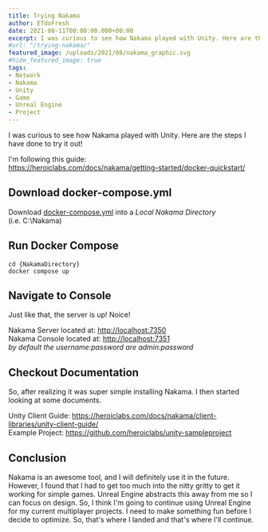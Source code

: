 ```yaml
---
title: Trying Nakama
author: ETdoFresh
date: 2021-08-11T00:00:00.000+00:00
excerpt: I was curious to see how Nakama played with Unity. Here are the steps I have done to try it out!
#url: "/trying-nakama/"
featured_image: /uploads/2021/08/nakama_graphic.svg
#hide_featured_image: true
tags:
- Network
- Nakama
- Unity
- Game
- Unreal Engine
- Project
---
```


I was curious to see how Nakama played with Unity. Here are the steps I have done to try it out!

I'm following this guide:  
https://heroiclabs.com/docs/nakama/getting-started/docker-quickstart/

## **Download docker-compose.yml**

Download [docker-compose.yml](/uploads/2021/08/docker-compose.yml) into a *Local Nakama Directory*  
(i.e. C:\Nakama)

## **Run Docker Compose**

    cd {NakamaDirectory}
    docker compose up

## **Navigate to Console**

Just like that, the server is up! Noice!

Nakama Server located at: [http://localhost:7350](http://localhost:7350)  
Nakama Console located at: [http://localhost:7351](http://localhost:7351)  
*by default the username:password are admin:password*

## Checkout Documentation

So, after realizing it was super simple installing Nakama. I then started looking at some documents.

Unity Client Guide: https://heroiclabs.com/docs/nakama/client-libraries/unity-client-guide/  
Example Project: https://github.com/heroiclabs/unity-sampleproject

## Conclusion

Nakama is an awesome tool, and I will definitely use it in the future. However, I found that I had to get too much into the nitty gritty to get it working for simple games. Unreal Engine abstracts this away from me so I can focus on design. So, I think I'm going to continue using Unreal Engine for my current multiplayer projects. I need to make something fun before I decide to optimize. So, that's where I landed and that's where I'll continue.

